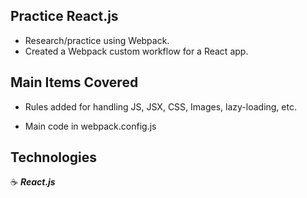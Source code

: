 ## Practice React.js

- Research/practice using Webpack.
- Created a Webpack custom workflow for a React app.

## Main Items Covered

- Rules added for handling JS, JSX, CSS, Images, lazy-loading, etc.

- Main code in webpack.config.js

## Technologies

:coffee: **_React.js_**
